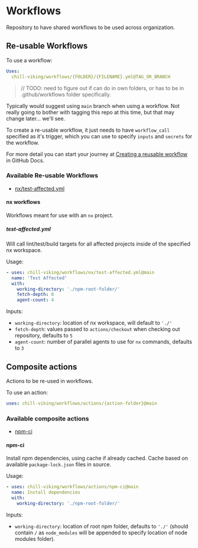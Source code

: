 # Workflows

Repository to have shared workflows to be used across organization.

## Re-usable Workflows

To use a workflow:

```yaml
Uses:
  chill-viking/workflows/{FOLDER}/{FILENAME}.yml@TAG_OR_BRANCH
```

> // TODO: need to figure out if can do in own folders, or has to be in .github/workflows folder specifically.

Typically would suggest using `main` branch when using a workflow. Not really going to bother with tagging this repo at this time, but that may change later... we'll see.

To create a re-usable workflow, it just needs to have `workflow_call` specified as it's trigger, which you can use to specify `inputs` and `secrets` for the workflow.

For more detail you can start your journey at [Creating a reusable workflow](https://docs.github.com/en/actions/using-workflows/reusing-workflows#creating-a-reusable-workflow) in GitHub Docs.

### Available Re-usable Workflows

- [nx/test-affected.yml](#test-affectedyml)

#### nx workflows

Workflows meant for use with an `nx` project.

##### test-affected.yml

Will call lint/test/build targets for all affected projects inside of the specified nx workspace.

Usage:

```yml
- uses: chill-viking/workflows/nx/test-affected.yml@main
  name: 'Test Affected'
  with:
    working-directory: './npm-root-folder/'
    fetch-depth: 0
    agent-count: 4
```

Inputs:

- `working-directory`: location of nx workspace, will default to `'./'`
- `fetch-depth`: values passed to `actions/checkout` when checking out repository, defaults to `5`
- `agent-count`: number of parallel agents to use for `nx` commands, defaults to `3`

## Composite actions

Actions to be re-used in workflows.

To use an action:

```yml
uses: chill-viking/workflows/actions/{action-folder}@main
```

### Available composite actions

- [npm-ci](#npm-ci)

#### npm-ci

Install npm dependencies, using cache if already cached. Cache based on available `package-lock.json` files in source.

Usage:

```yml
- uses: chill-viking/workflows/actions/npm-ci@main
  name: Install dependencies
  with:
    working-directory: './npm-root-folder/'
```

Inputs:

- `working-directory`: location of root npm folder, defaults to `'./'` (should contain `/` as `node_modules` will be appended to specify location of node modules folder).
